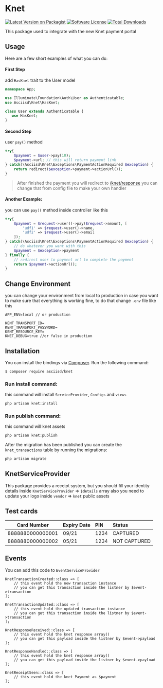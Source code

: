 # Knet

[![Latest Version on Packagist][ico-version]][link-packagist]
[![Software License][ico-license]](LICENSE.md)
[![Total Downloads][ico-downloads]][link-downloads]

This package used to integrate with the new Knet payment portal

## Usage

Here are a few short examples of what you can do:

#### First Step
add `HasKnet` trait to the User model
```php
namespace App;

use Illuminate\Foundation\Auth\User as Authenticatable;
use Asciisd\Knet\HasKnet;

class User extends Authenticatable {
   use HasKnet;
}
```

#### Second Step
user `pay()` method

```php
try{
    $payment = $user->pay(10);
    $payment->url; // this will return payment link
} catch(\Asciisd\Knet\Exceptions\PaymentActionRequired $exception) {
    return redirect($exception->payment->actionUrl());
}
```

> After finished the payment you will redirect to [/knet/response]()
you can change that from config file to make your own handler

#### Another Example:
you can use `pay()` method inside controller like this
```php
try{
    $payment = $request->user()->pay($request->amount, [
        'udf1' => $request->user()->name,
        'udf2' => $request->user()->email
    ]);
} catch(\Asciisd\Knet\Exceptions\PaymentActionRequired $exception) {
    // do whatever you want with this 
    $payment = $exception->payment
} finally {
    // redirect user to payment url to complete the payment
    return $payment->actionUrl();
}
```

## Change Environment
you can change your environment from local to production in case you want to make sure that everything is working fine, to do that change `.env` file like this

```dotenv
APP_ENV=local // or production

KENT_TRANSPORT_ID=
KENT_TRANSPORT_PASSWORD=
KENT_RESOURCE_KEY=
KNET_DEBUG=true //or false in production
``` 

## Installation

You can install the bindings via [Composer](http://getcomposer.org/). Run the following command:

``` bash
$ composer require asciisd/knet
```

### Run install command:

this command will install `ServiceProvider`, `Configs` and `views`
``` bash
php artisan knet:install
```

### Run publish command:
this command will knet assets 
```bash
php artisan knet:publish
```

After the migration has been published you can create the `knet_transactions` table by running the migrations:
``` bash
php artisan migrate
```

## KnetServiceProvider
This package provides a receipt system, but you should fill your identity details inside `KnetServiceProvider` => `$details` array 
also you need to update your logo inside `vendor` => `knet` public assets

## Test cards
| Card Number | Expiry Date | PIN | Status |
| ---------------- | :----- | :---- | :------------ |
| 8888880000000001 | 09/21 | 1234 | CAPTURED |
| 8888880000000002 | 05/21 | 1234 | NOT CAPTURED |


## Events

You can add this code to `EventServiceProvider`
```
KnetTransactionCreated::class => [
    // this event hold the new transaction instance
    // you can get this transaction inside the listner by $event->transaction
];

KnetTransactionUpdated::class => [
    // this event hold the updated transaction instance
    // you can get this transaction inside the listner by $event->transaction
];

KnetResponseReceived::class => [
    // this event hold the knet response array()
    // you can get this payload inside the listner by $event->payload
];

KnetResponseHandled::class => [
    // this event hold the knet response array()
    // you can get this payload inside the listner by $event->payload
];

KnetReceiptSeen::class => [
    // this event hold the knet Payment as $payment
];
```

[ico-version]: https://img.shields.io/packagist/v/asciisd/knet.svg?style=flat
[ico-license]: https://img.shields.io/badge/license-MIT-brightgreen.svg?style=flat
[ico-status]: https://github.com/asciisd/knet/workflows/tests/badge.svg
[ico-scrutinizer]: https://img.shields.io/scrutinizer/coverage/g/asciisd/knet.svg?style=flat
[ico-code-quality]: https://img.shields.io/scrutinizer/g/asciisd/knet.svg?style=flat
[ico-downloads]: https://img.shields.io/packagist/dt/asciisd/knet.svg?style=flat

[link-packagist]: https://packagist.org/packages/asciisd/knet
[link-actions]: https://github.com/asciisd/knet/actions
[link-scrutinizer]: https://scrutinizer-ci.com/g/asciisd/knet/code-structure
[link-code-quality]: https://scrutinizer-ci.com/g/asciisd/knet
[link-downloads]: https://packagist.org/packages/asciisd/knet
[link-author]: https://github.com/asciisd
[link-contributors]: ../../contributors
